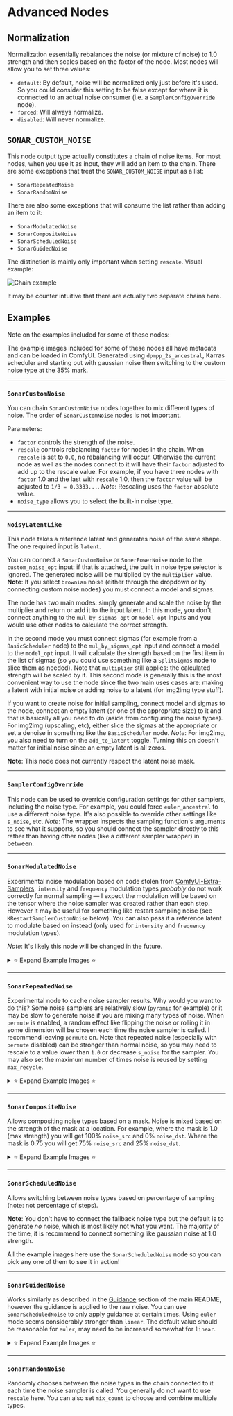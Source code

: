 # Advanced Nodes

## Normalization

Normalization essentially rebalances the noise (or mixture of noise) to 1.0 strength and then scales based
on the factor of the node. Most nodes will allow you to set three values:

* `default`: By default, noise will be normalized only just before it's used. So you could consider this setting to be false except for where it is connected to an actual noise consumer (i.e. a `SamplerConfigOverride` node).
* `forced`: Will always normalize.
* `disabled`: Will never normalize.

## `SONAR_CUSTOM_NOISE`

This node output type actually constitutes a chain of noise items. For most nodes, when you use it as input,
they will add an item to the chain. There are some exceptions that treat the `SONAR_CUSTOM_NOISE` input as a list:

* `SonarRepeatedNoise`
* `SonarRandomNoise`

There are also some exceptions that will consume the list rather than adding an item to it:

* `SonarModulatedNoise`
* `SonarCompositeNoise`
* `SonarScheduledNoise`
* `SonarGuidedNoise`

The distinction is mainly only important when setting `rescale`. Visual example:

![Chain example](../assets/example_images/noise_adv/noise_chain_example.png)

It may be counter intuitive that there are actually two separate chains here.

## Examples

Note on the examples included for some of these nodes:

The example images included for some of these nodes all have metadata and can be loaded in ComfyUI.
Generated using `dpmpp_2s_ancestral`, Karras scheduler and starting out with gaussian noise then switching
to the custom noise type at the 35% mark.

***

### `SonarCustomNoise`

You can chain `SonarCustomNoise` nodes together to mix different types of noise. The order of `SonarCustomNoise` nodes is not important.

Parameters:

- `factor` controls the strength of the noise.
- `rescale` controls rebalancing `factor` for nodes in the chain. When `rescale` is set to `0.0`, no rebalancing will occur. Otherwise the current node as well as the nodes connect to it will have their `factor` adjusted to add up to the rescale value. For example, if you have three nodes with `factor` 1.0 and the last with `rescale` 1.0, then the `factor` value will be adjusted to `1/3 = 0.3333...`. *Note*: Rescaling uses the `factor` absolute value.
- `noise_type` allows you to select the built-in noise type.

***

### `NoisyLatentLike`

This node takes a reference latent and generates noise of the same shape. The one required input is `latent`.

You can connect a `SonarCustomNoise` or `SonerPowerNoise` node to the `custom_noise_opt` input: if that is attached, the built in noise type selector is ignored. The generated noise will be multiplied by the `multiplier` value. **Note**: If you select `brownian` noise (either through the dropdown or by connecting custom noise nodes) you must connect a model and sigmas.

The node has two main modes: simply generate and scale the noise by the multiplier and return or add it to the input latent. In this mode, you don't connect anything to the `mul_by_sigmas_opt` or `model_opt` inputs and you would use other nodes to calculate the correct strength.

In the second mode you must connect sigmas (for example from a `BasicScheduler` node) to the `mul_by_sigmas_opt` input and connect a model to the `model_opt` input. It will calculate the strength based on the first item in the list of sigmas (so you could use something like a `SplitSigmas` node to slice them as needed). Note that `multiplier` still applies: the calculated strength will be scaled by it. This second mode is generally this is the most convenient way to use the node since the two main uses cases are: making a latent with initial noise or adding noise to a latent (for img2img type stuff).

If you want to create noise for initial sampling, connect model and sigmas to the node, connect an empty latent (or one of the appropriate size) to it and that is basically all you need to do (aside from configuring the noise types). For img2img (upscaling, etc), either slice the sigmas at the appropriate or set a denoise in something like the `BasicScheduler` node. *Note*: For img2img, you also need to turn on the `add_to_latent` toggle. Turning this on doesn't matter for initial noise since an empty latent is all zeros.

**Note**: This node does not currently respect the latent noise mask.

***

### `SamplerConfigOverride`

This node can be used to override configuration settings for other samplers, including the noise type. For example, you could force `euler_ancestral` to use a different noise type. It's also possible to override other settings like `s_noise`, etc. *Note*: The wrapper inspects the sampling function's arguments to see what it supports, so you should connect the sampler directly to this rather than having other nodes (like a different sampler wrapper) in between.

***

### `SonarModulatedNoise`

Experimental noise modulation based on code stolen from
[ComfyUI-Extra-Samplers](https://github.com/Clybius/ComfyUI-Extra-Samplers). `intensity` and `frequency` modulation
types _probably_ do not work correctly for normal sampling — I expect the modulation will be based on the tensor
where the noise sampler was created rather than each step. However it may be useful for something like restart sampling
noise (see `KRestartSamplerCustomNoise` below). You can also pass it a reference latent to modulate based on
instead (only used for `intensity` and `frequency` modulation types).

*Note*: It's likely this node will be changed in the future.

<details>

<summary>⭐ Expand Example Images ⭐</summary>

<br/>

These examples all use the `spectral_signum` modulation type as it doesn't depend on a reference.

#### Positive Strength

Dims 3:

![Dims 3](../assets/example_images/noise_adv/noise_modulated_ss_dims3.png)

Dims 3 (with studentt noise):

![Dims 3](../assets/example_images/noise_adv/noise_modulated_ss_dims3_studentt.png)

Dims 2:

![Dims 2](../assets/example_images/noise_adv/noise_modulated_ss_dims2.png)

Dims 1:

![Dims 1](../assets/example_images/noise_adv/noise_modulated_ss_dims1.png)

#### Negative Strength

Dims 3:

![Dims 3 Negative](../assets/example_images/noise_adv/noise_modulated_ss_neg_dims3.png)

Dims 3 (with studentt noise):

![Dims 3](../assets/example_images/noise_adv/noise_modulated_ss_neg_dims3_studentt.png)

Dims 2:

![Dims 2 Negative](../assets/example_images/noise_adv/noise_modulated_ss_neg_dims2.png)

Dims 1:

![Dims 1 Negative](../assets/example_images/noise_adv/noise_modulated_ss_neg_dims1.png)

</details>

***

### `SonarRepeatedNoise`

Experimental node to cache noise sampler results. Why would you want to do this? Some noise samplers are
relatively slow (`pyramid` for example) or it may be slow to generate noise if you are mixing many types
of noise. When `permute` is enabled, a random effect like flipping the noise or rolling it in some dimension
will be chosen each time the noise sampler is called. I recommend leaving `permute` on. Note that repeated
noise (especially with `permute` disabled) can be stronger than normal noise, so you may need to rescale to
a value lower than `1.0` or decrease `s_noise` for the sampler. You may also set the maximum number of
times noise is reused by setting `max_recycle`.

<details>

<summary>⭐ Expand Example Images ⭐</summary>

<br/>

Repeated noise is very strong (especially when permute is disabled). You generally won't get good
results using 1.0 strength:

![Normal](../assets/example_images/noise_adv/noise_repeated_normal.png)

I recommend considerably decreasing the strength (example here is using 0.75 which is still a bit too much):

![Adjusted](../assets/example_images/noise_adv/noise_repeated_adjusted.png)

</details>

***

### `SonarCompositeNoise`

Allows compositing noise types based on a mask. Noise is mixed based on the strength of the mask at a location.
For example, where the mask is 1.0 (max strength) you will get 100% `noise_src` and 0% `noise_dst`. Where the
mask is 0.75 you will get 75% `noise_src` and 25% `noise_dst`.

<details>

<summary>⭐ Expand Example Images ⭐</summary>

<br/>

These examples use a base noise type of gaussian and composite in an area with a different type
near middle. The custom noise is also set to a higher strength than normal to highlight the effect.

**No Composite (for comparison)**

![No Composite](../assets/example_images/noise_base_types/noise_gaussian.png)

**Brownian**

![Brownian](../assets/example_images/noise_adv/noise_composite_brownian.png)

**Pyramid**

![Pyramid](../assets/example_images/noise_adv/noise_composite_pyramid.png)

**Pyramid negative factor**

![Pyramid negative](../assets/example_images/noise_adv/noise_composite_pyramid_neg.png)

</details>

***

### `SonarScheduledNoise`

Allows switching between noise types based on percentage of sampling (note: not percentage of steps).

**Note**: You don't have to connect the fallback noise type but the default is to generate _no_ noise, which
is most likely not what you want. The majority of the time, it is recommend to connect something like gaussian
noise at 1.0 strength.

All the example images here use the `SonarScheduledNoise` node so you can pick any one of them to see it
in action!

***

### `SonarGuidedNoise`

Works similarly as described in the [Guidance](../README.md#guidance) section of the main README, however the guidance is applied
to the raw noise. You can use `SonarScheduledNoise` to only apply guidance at certain times. Using `euler`
mode seems considerably stronger than `linear`. The default value should be reasonable for `euler`, may need to be
increased somewhat for `linear`.

<details>

<summary>⭐ Expand Example Images ⭐</summary>

<br/>

#### Pattern

These examples use a half circle pattern as the reference: ![pattern](../assets/example_images/noise_adv/noise_guided_ref_pattern.png)


##### Euler

Positive strength:

![Positive](../assets/example_images/noise_adv/noise_guided_pattern_euler.png)

Negative strength:

![Negative](../assets/example_images/noise_adv/noise_guided_pattern_euler_neg.png)

***

##### Linear

Normal positive strength:

![Positive](../assets/example_images/noise_adv/noise_guided_pattern_linear.png)

Normal negative strength:

![Negative](../assets/example_images/noise_adv/noise_guided_pattern_linear_neg.png)

Strong positive strength:

![Strong Positive](../assets/example_images/noise_adv/noise_guided_pattern_linear_strong.png)

Strong negative strength:

![Strong Negative](../assets/example_images/noise_adv/noise_guided_pattern_linear_strong_neg.png)


***

#### Gradient

These examples use a vertical gradient as the reference: ![pattern](../assets/example_images/noise_adv/noise_guided_ref_gradient.png)

That is dark to light. Light to dark examples just flip the gradient vertically.

##### Euler

Dark to light:

![Dark to light](../assets/example_images/noise_adv/noise_guided_dtol_euler.png)

Light to dark:

![Light to dark](../assets/example_images/noise_adv/noise_guided_ltod_euler.png)

Dark to light (negative strength):

![Dark to light](../assets/example_images/noise_adv/noise_guided_dtol_euler_neg.png)

Light to dark (negative strength):

![Light to dark](../assets/example_images/noise_adv/noise_guided_ltod_euler_neg.png)

***

##### Linear

Dark to light:

![Dark to light](../assets/example_images/noise_adv/noise_guided_dtol_linear.png)

Light to dark:

![Light to dark](../assets/example_images/noise_adv/noise_guided_ltod_linear.png)

Dark to light (negative strength):

![Dark to light](../assets/example_images/noise_adv/noise_guided_dtol_linear_neg.png)

Light to dark (negative strength):

![Light to dark](../assets/example_images/noise_adv/noise_guided_ltod_linear_neg.png)

</details>

***

### `SonarRandomNoise`

Randomly chooses between the noise types in the chain connected to it each time the noise sampler is called.
You generally do not want to use `rescale` here. You can also set `mix_count` to choose and combine multiple
types.
